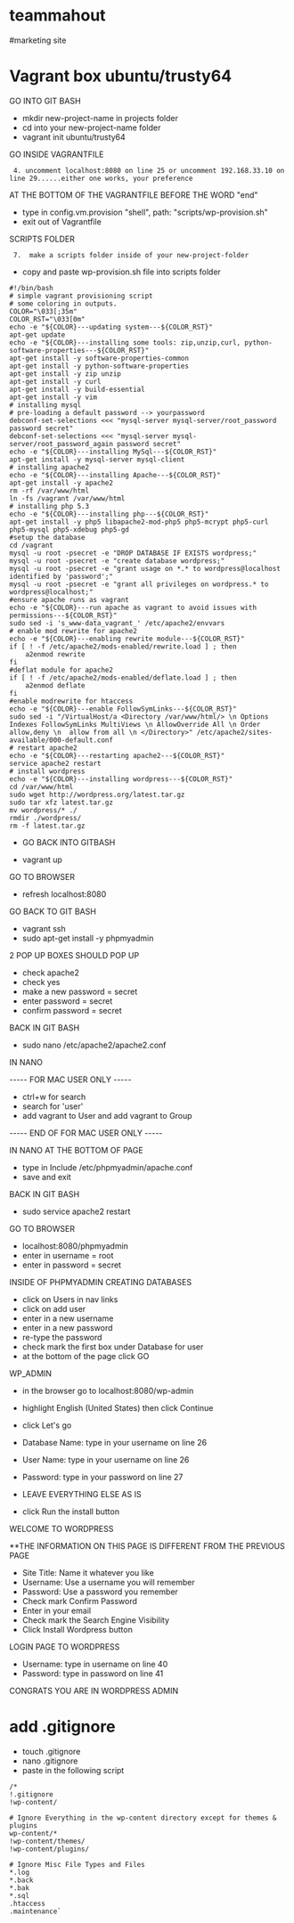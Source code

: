 # teammahout
#marketing site


# Vagrant box ubuntu/trusty64
GO INTO GIT BASH

- mkdir new-project-name in projects folder
- cd into your new-project-name folder
- vagrant init ubuntu/trusty64

GO INSIDE VAGRANTFILE

     4. uncomment localhost:8080 on line 25 or uncomment 192.168.33.10 on line 29......either one works, your preference

AT THE BOTTOM OF THE VAGRANTFILE BEFORE THE WORD "end"

- type in config.vm.provision "shell", path: "scripts/wp-provision.sh"
- exit out of Vagrantfile

SCRIPTS FOLDER

     7.  make a scripts folder inside of your new-project-folder

- copy and paste wp-provision.sh file into scripts folder

```
#!/bin/bash
# simple vagrant provisioning script
# some coloring in outputs.
COLOR="\033[;35m"
COLOR_RST="\033[0m"
echo -e "${COLOR}---updating system---${COLOR_RST}"
apt-get update
echo -e "${COLOR}---installing some tools: zip,unzip,curl, python-software-properties---${COLOR_RST}"
apt-get install -y software-properties-common
apt-get install -y python-software-properties
apt-get install -y zip unzip
apt-get install -y curl
apt-get install -y build-essential
apt-get install -y vim
# installing mysql
# pre-loading a default password --> yourpassword
debconf-set-selections <<< "mysql-server mysql-server/root_password password secret"
debconf-set-selections <<< "mysql-server mysql-server/root_password_again password secret"
echo -e "${COLOR}---installing MySql---${COLOR_RST}"
apt-get install -y mysql-server mysql-client
# installing apache2
echo -e "${COLOR}---installing Apache---${COLOR_RST}"
apt-get install -y apache2
rm -rf /var/www/html
ln -fs /vagrant /var/www/html
# installing php 5.3
echo -e "${COLOR}---installing php---${COLOR_RST}"
apt-get install -y php5 libapache2-mod-php5 php5-mcrypt php5-curl php5-mysql php5-xdebug php5-gd
#setup the database
cd /vagrant
mysql -u root -psecret -e "DROP DATABASE IF EXISTS wordpress;"
mysql -u root -psecret -e "create database wordpress;"
mysql -u root -psecret -e "grant usage on *.* to wordpress@localhost identified by 'password';"
mysql -u root -psecret -e "grant all privileges on wordpress.* to wordpress@localhost;"
#ensure apache runs as vagrant
echo -e "${COLOR}---run apache as vagrant to avoid issues with permissions---${COLOR_RST}"
sudo sed -i 's_www-data_vagrant_' /etc/apache2/envvars
# enable mod rewrite for apache2
echo -e "${COLOR}---enabling rewrite module---${COLOR_RST}"
if [ ! -f /etc/apache2/mods-enabled/rewrite.load ] ; then
    a2enmod rewrite
fi
#deflat module for apache2
if [ ! -f /etc/apache2/mods-enabled/deflate.load ] ; then
    a2enmod deflate
fi
#enable modrewrite for htaccess
echo -e "${COLOR}---enable FollowSymLinks---${COLOR_RST}"
sudo sed -i "/VirtualHost/a <Directory /var/www/html/> \n Options Indexes FollowSymLinks MultiViews \n AllowOverride All \n Order allow,deny \n  allow from all \n </Directory>" /etc/apache2/sites-available/000-default.conf
# restart apache2
echo -e "${COLOR}---restarting apache2---${COLOR_RST}"
service apache2 restart
# install wordpress
echo -e "${COLOR}---installing wordpress---${COLOR_RST}"
cd /var/www/html
sudo wget http://wordpress.org/latest.tar.gz
sudo tar xfz latest.tar.gz
mv wordpress/* ./
rmdir ./wordpress/
rm -f latest.tar.gz
```


- GO BACK INTO GITBASH

- vagrant up

GO TO BROWSER

- refresh localhost:8080

GO BACK TO GIT BASH

- vagrant ssh
- sudo apt-get install -y phpmyadmin

2 POP UP BOXES SHOULD POP UP

- check apache2
- check yes
- make a new password = secret
- enter password = secret
- confirm password = secret

BACK IN GIT BASH

- sudo nano /etc/apache2/apache2.conf

IN NANO

----- FOR MAC USER ONLY -----

- ctrl+w for search
- search for 'user'
- add vagrant to User and add vagrant to Group

----- END OF FOR MAC USER ONLY -----

IN NANO AT THE BOTTOM OF PAGE

- type in Include /etc/phpmyadmin/apache.conf
- save and exit

BACK IN GIT BASH

- sudo service apache2 restart

GO TO BROWSER

- localhost:8080/phpmyadmin
- enter in username = root
- enter in password = secret

INSIDE OF PHPMYADMIN CREATING DATABASES

- click on Users in nav links
- click on add user
- enter in a new username
- enter in a new password
- re-type the password
- check mark the first box under Database for user
- at the bottom of the page click GO

WP_ADMIN

- in the browser go to localhost:8080/wp-admin
- highlight English (United States) then click Continue
- click Let's go

- Database Name: type in your username on line 26
- User Name: type in your username on line 26
- Password: type in your password on line 27
- LEAVE EVERYTHING ELSE AS IS

- click Run the install button

WELCOME TO WORDPRESS

**THE INFORMATION ON THIS PAGE IS DIFFERENT FROM THE PREVIOUS PAGE

- Site Title: Name it whatever you like
- Username: Use a username you will remember
- Password: Use a password you remember
- Check mark Confirm Password
- Enter in your email
- Check mark the Search Engine Visibility
- Click Install Wordpress button

LOGIN PAGE TO WORDPRESS

- Username: type in username on line 40
- Password: type in password on line 41

CONGRATS YOU ARE IN WORDPRESS ADMIN

# add .gitignore
- touch .gitignore
- nano .gitignore
- paste in the following script

```
/*
!.gitignore
!wp-content/

# Ignore Everything in the wp-content directory except for themes & plugins
wp-content/*
!wp-content/themes/
!wp-content/plugins/

# Ignore Misc File Types and Files
*.log
*.back
*.bak
*.sql
.htaccess
.maintenance`
```

